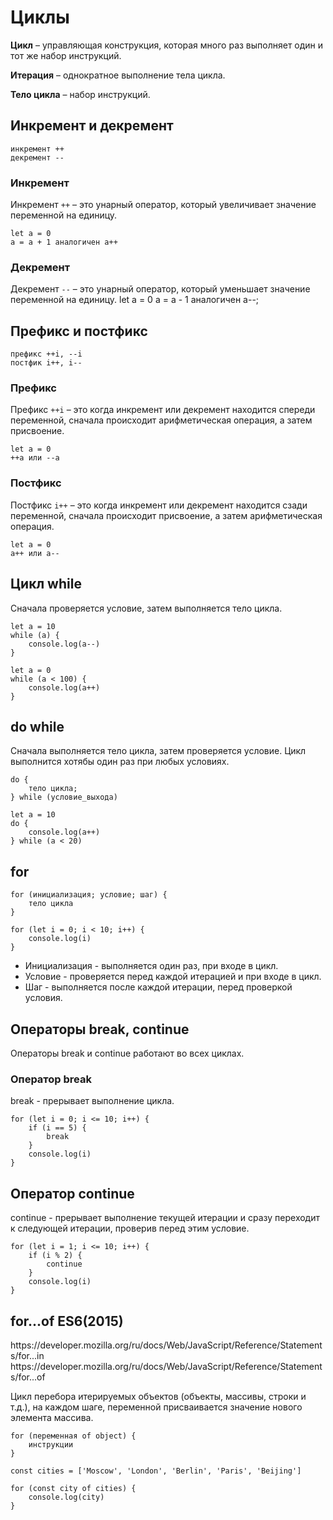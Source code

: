 # Циклы
**Цикл** &ndash; управляющая конструкция, которая много раз выполняет один и тот же набор инструкций.

**Итерация** &ndash; однократное выполнение тела цикла. 

**Тело цикла** &ndash; набор инструкций.

## Инкремент и декремент
    инкремент ++
    декремент --

### Инкремент
Инкремент `++` &ndash; это унарный оператор, который увеличивает значение переменной на единицу.

    let a = 0
    a = a + 1 аналогичен a++

### Декремент
Декремент `--` &ndash; это унарный оператор, который уменьшает значение переменной на единицу.
    let a = 0
    a = a - 1 аналогичен a--;

## Префикс и постфикс
    префикс ++i, --i
    постфик i++, i--

### Префикс
Префикс `++i` &ndash; это когда инкремент или декремент находится спереди переменной, сначала происходит арифметическая операция, а затем присвоение.

    let a = 0
    ++a или --a

### Постфикс
Постфикс `i++` &ndash; это когда инкремент или декремент находится сзади переменной, сначала происходит присвоение, а затем арифметическая операция.

    let a = 0
    a++ или a--


## Цикл while
Сначала проверяется условие, затем выполняется тело цикла.

    let a = 10
    while (a) {
        console.log(a--)
    }

    let a = 0
    while (a < 100) {
        console.log(a++)
    }

## do while
Сначала выполняется тело цикла, затем проверяется условие. Цикл выполнится хотябы один раз при любых условиях.

    do {
        тело цикла;
    } while (условие_выхода)

    let a = 10
    do {
        console.log(a++)
    } while (a < 20)

## for

    for (инициализация; условие; шаг) {
        тело цикла
    }

    for (let i = 0; i < 10; i++) {
        console.log(i)
    }

* Инициализация - выполняется один раз, при входе в цикл.
* Условие - проверяется перед каждой итерацией и при входе в цикл.
* Шаг - выполняется после каждой итерации, перед проверкой условия.

## Операторы break, continue
Операторы break и continue работают во всех циклах.

### Оператор break
break - прерывает выполнение цикла.

    for (let i = 0; i <= 10; i++) {
        if (i == 5) {
            break
        }
        console.log(i)
    }

## Оператор continue
continue - прерывает выполнение текущей итерации и сразу переходит к следующей итерации, проверив перед этим условие.

    for (let i = 1; i <= 10; i++) {
        if (i % 2) {
            continue
        }
        console.log(i)
    }

<h2>for...of ES6(2015)</h2>
https://developer.mozilla.org/ru/docs/Web/JavaScript/Reference/Statements/for...in
https://developer.mozilla.org/ru/docs/Web/JavaScript/Reference/Statements/for...of

Цикл перебора итерируемых объектов (объекты, массивы, строки и т.д.), на каждом шаге, переменной присваивается значение нового элемента массива.

    for (переменная of object) {
        инструкции
    }

    const cities = ['Moscow', 'London', 'Berlin', 'Paris', 'Beijing']

    for (const city of cities) {
        console.log(city)
    }
